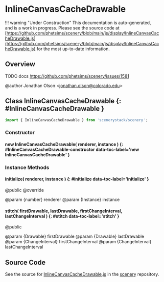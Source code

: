 # InlineCanvasCacheDrawable

!!! warning "Under Construction"
    This documentation is auto-generated, and is a work in progress. Please see the source code at
    [https://github.com/phetsims/scenery/blob/main/js/display/InlineCanvasCacheDrawable.js](https://github.com/phetsims/scenery/blob/main/js/display/InlineCanvasCacheDrawable.js) for the most up-to-date information.

## Overview

TODO docs https://github.com/phetsims/scenery/issues/1581

@author Jonathan Olson &lt;jonathan.olson@colorado.edu&gt;

## Class InlineCanvasCacheDrawable {: #InlineCanvasCacheDrawable }


```js
import { InlineCanvasCacheDrawable } from 'scenerystack/scenery';
```
### Constructor

#### new InlineCanvasCacheDrawable( renderer, instance ) {: #InlineCanvasCacheDrawable-constructor data-toc-label='new InlineCanvasCacheDrawable' }

### Instance Methods

#### initialize( renderer, instance ) {: #initialize data-toc-label='initialize' }

@public
@override

@param {number} renderer
@param {Instance} instance

#### stitch( firstDrawable, lastDrawable, firstChangeInterval, lastChangeInterval ) {: #stitch data-toc-label='stitch' }

@public

@param {Drawable} firstDrawable
@param {Drawable} lastDrawable
@param {ChangeInterval} firstChangeInterval
@param {ChangeInterval} lastChangeInterval



## Source Code

See the source for [InlineCanvasCacheDrawable.js](https://github.com/phetsims/scenery/blob/main/js/display/InlineCanvasCacheDrawable.js) in the [scenery](https://github.com/phetsims/scenery) repository.
